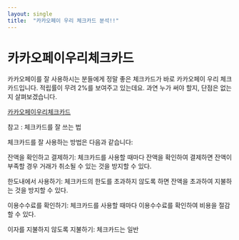 ```yaml
---
layout: single
title:  "카카오페이 우리 체크카드 분석!!"
---
```


# 카카오페이우리체크카드


카카오페이를 잘 사용하시는 분들에게 정말 좋은 체크카드가 바로 카카오페이 우리 체크카드입니다. 적립률이 무려 2%를 보여주고 있는데요. 과연 누가 써야 할지, 단점은 없는지 살펴보겠습니다.




[카카오페이우리체크카드](https://hootgoon.com/%ec%b9%b4%ec%b9%b4%ec%98%a4%ed%8e%98%ec%9d%b4-%ec%8b%a0%ed%95%9c-%ec%b2%b4%ed%81%ac%ec%b9%b4%eb%93%9c/)


참고 : 체크카드를 잘 쓰는 법

체크카드를 잘 사용하는 방법은 다음과 같습니다:

잔액을 확인하고 결제하기: 체크카드를 사용할 때마다 잔액을 확인하여 결제하면 잔액이 부족할 경우 거래가 취소될 수 있는 것을 방지할 수 있다.

한도내에서 사용하기: 체크카드의 한도를 초과하지 않도록 하면 잔액을 초과하여 지불하는 것을 방지할 수 있다.

이용수수료를 확인하기: 체크카드를 사용할 때마다 이용수수료를 확인하여 비용을 절감할 수 있다.

이자를 지불하지 않도록 지불하기: 체크카드는 일반
